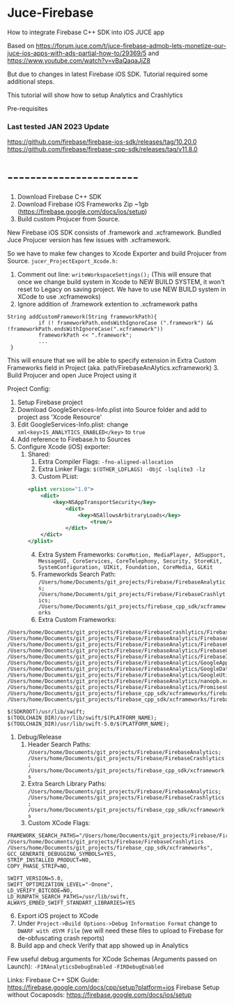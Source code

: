 # Juce-Firebase
How to integrate Firebase C++ SDK into iOS JUCE app

Based on https://forum.juce.com/t/juce-firebase-admob-lets-monetize-our-juce-ios-apps-with-ads-partial-how-to/29369/5
and https://www.youtube.com/watch?v=vBaQaqaJjZ8

But due to changes in latest Firebase iOS SDK. Tutorial required some additional steps.

This tutorial will show how to setup Analytics and Crashlytics

Pre-requisites

### Last tested JAN 2023 Update

https://github.com/firebase/firebase-ios-sdk/releases/tag/10.20.0
https://github.com/firebase/firebase-cpp-sdk/releases/tag/v11.8.0

# -----------------------

1. Download Firebase C++ SDK
2. Download Firebase iOS Frameworks Zip ~1gb (https://firebase.google.com/docs/ios/setup)
3. Build custom Projucer from Source.

New Firebase iOS SDK consists of .framework and .xcframework. Bundled Juce Projucer version has few issues with .xcframework.

So we have to make few changes to Xcode Exporter and build Projucer from Source.
```jucer_ProjectExport_Xcode.h:```
1. Comment out line: ```writeWorkspaceSettings();```
(This will ensure that once we change build system in Xcode to NEW BUILD SYSTEM, it won't reset to Legacy on saving project. We have to use NEW BUILD system in XCode to use .xcframewoks)
2. Ignore addition of .framework extention to .xcframework paths
  ```
  String addCustomFramework(String frameworkPath){
            if (! frameworkPath.endsWithIgnoreCase (".framework") && !frameworkPath.endsWithIgnoreCase(".xcframework"))
            frameworkPath << ".framework";
            ...
   }
  ```
   This will ensure that we will be able to specify extension in Extra Custom Frameworks field in Project (aka. path/FirebaseAnAlytics.xcframework)
3. Build Projucer and open Juce Project using it

Project Config:
1. Setup Firebase project
2. Download GoogleServices-Info.plist into Source folder and add to project ass 'Xcode Resource'
3. Edit GoogleServices-Info.plist: change ```xml<key>IS_ANALYTICS_ENABLED</key>``` to ```true```
4. Add reference to Firebase.h to Sources
5. Configure Xcode (iOS) exporter:
   1. Shared:
      1. Extra Compiler Flags: ```-fno-aligned-allocation```
      2. Extra Linker Flags: ```$(OTHER_LDFLAGS) -ObjC -lsqlite3 -lz```
      3. Custom PList:
        ```xml
        <plist version="1.0">
            <dict>
                <key>NSAppTransportSecurity</key>
                    <dict>
                        <key>NSAllowsArbitraryLoads</key>
                            <true/>
                    </dict>
            </dict>
        </plist>
        ```
      4. Extra System Frameworks: 
      ```CoreMotion, MediaPlayer, AdSupport, MessageUI, CoreServices, CoreTelephony, Security, StoreKit,    SystemConfiguration, UIKit, Foundation, CoreMedia, GLKit```
      1. Frameworkds Search Path: ```/Users/home/Documents/git_projects/Firebase/FirebaseAnalytics;
/Users/home/Documents/git_projects/Firebase/FirebaseCrashlytics;
/Users/home/Documents/git_projects/firebase_cpp_sdk/xcframeworks```
      1. Extra Custom Frameworks:
```
/Users/home/Documents/git_projects/Firebase/FirebaseCrashlytics/FirebaseCrashlytics.xcframework
/Users/home/Documents/git_projects/Firebase/FirebaseAnalytics/FirebaseAnalytics.xcframework
/Users/home/Documents/git_projects/Firebase/FirebaseAnalytics/FirebaseCore.xcframework
/Users/home/Documents/git_projects/Firebase/FirebaseAnalytics/FirebaseCoreDiagnostics.xcframework
/Users/home/Documents/git_projects/Firebase/FirebaseAnalytics/FirebaseInstallations.xcframework
/Users/home/Documents/git_projects/Firebase/FirebaseAnalytics/GoogleAppMeasurement.xcframework
/Users/home/Documents/git_projects/Firebase/FirebaseAnalytics/GoogleDataTransport.xcframework
/Users/home/Documents/git_projects/Firebase/FirebaseAnalytics/GoogleUtilities.xcframework
/Users/home/Documents/git_projects/Firebase/FirebaseAnalytics/nanopb.xcframework
/Users/home/Documents/git_projects/Firebase/FirebaseAnalytics/PromisesObjC.xcframework
/Users/home/Documents/git_projects/firebase_cpp_sdk/xcframeworks/firebase_analytics.xcframework
/Users/home/Documents/git_projects/firebase_cpp_sdk/xcframeworks/firebase.xcframework

$(SDKROOT)/usr/lib/swift;
$(TOOLCHAIN_DIR)/usr/lib/swift/$(PLATFORM_NAME);
$(TOOLCHAIN_DIR)/usr/lib/swift-5.0/$(PLATFORM_NAME);
```
   1. Debug/Release
      1. Header Search Paths: ```/Users/home/Documents/git_projects/Firebase/FirebaseAnalytics;
/Users/home/Documents/git_projects/Firebase/FirebaseCrashlytics;
/Users/home/Documents/git_projects/firebase_cpp_sdk/xcframeworks```
      2. Extra Search Library Paths: ```/Users/home/Documents/git_projects/Firebase/FirebaseAnalytics;
/Users/home/Documents/git_projects/Firebase/FirebaseCrashlytics;
/Users/home/Documents/git_projects/firebase_cpp_sdk/xcframeworks```
      3. Custom XCode Flags:
```
FRAMEWORK_SEARCH_PATHS="/Users/home/Documents/git_projects/Firebase/FirebaseAnalytics /Users/home/Documents/git_projects/Firebase/FirebaseCrashlytics /Users/home/Documents/git_projects/firebase_cpp_sdk/xcframeworks",
GCC_GENERATE_DEBUGGING_SYMBOLS=YES,
STRIP_INSTALLED_PRODUCT=NO,
COPY_PHASE_STRIP=NO,

SWIFT_VERSION=5.0,
SWIFT_OPTIMIZATION_LEVEL="-Onone",
LD_VERIFY_BITCODE=NO,
LD_RUNPATH_SEARCH_PATHS=/usr/lib/swift,
ALWAYS_EMBED_SWIFT_STANDART_LIBRARIES=YES
```
6. Export iOS project to XCode
7. Under ```Project->Build Options->Debug Information Format``` change to ```DWARF with dSYM File``` (we will need these files to upload to Firebase for de-obfuscating crash reports)
8. Build app and check Verify that app showed up in Analytics

Few useful debug arguments for XCode Schemas (Arguments passed on Launch):
```-FIRAnalyticsDebugEnabled```
```-FIRDebugEnabled```


Links:
Firebase C++ SDK Guide: https://firebase.google.com/docs/cpp/setup?platform=ios
Firebase Setup without Cocaposds: https://firebase.google.com/docs/ios/setup
